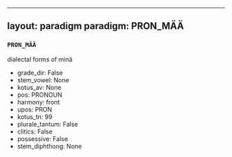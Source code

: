 
---
layout: paradigm
paradigm: PRON_MÄÄ
---
### ` PRON_MÄÄ `

dialectal forms of minä
* grade_dir: False
* stem_vowel: None
* kotus_av: None
* pos: PRONOUN
* harmony: front
* upos: PRON
* kotus_tn: 99
* plurale_tantum: False
* clitics: False
* possessive: False
* stem_diphthong: None
